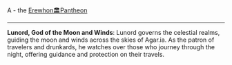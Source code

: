 A - the [Erewhon🏛Pantheon](Erewhon🏛Pantheon.md)

---

**Lunord, God of the Moon and Winds**: Lunord governs the celestial realms, guiding the moon and winds across the skies of Agar.ia. As the patron of travelers and drunkards, he watches over those who journey through the night, offering guidance and protection on their travels.